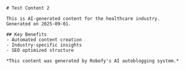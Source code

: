 
        # Test Content 2
        
        This is AI-generated content for the healthcare industry.
        Generated on 2025-09-01.

        ## Key Benefits
        - Automated content creation
        - Industry-specific insights
        - SEO optimized structure

        *This content was generated by Robofy's AI autoblogging system.*
        